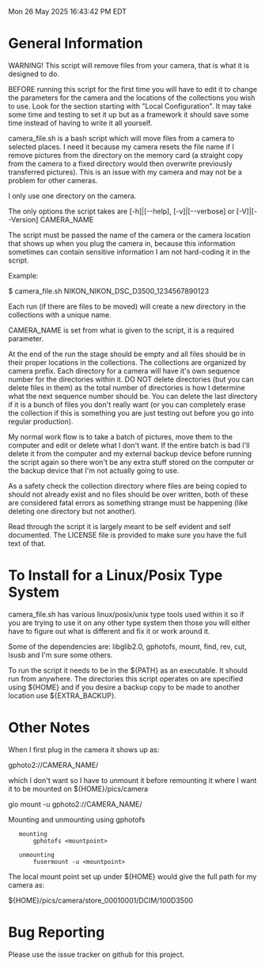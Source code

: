 Mon 26 May 2025 16:43:42 PM EDT


# General Information

  WARNING!  This script will remove files from your camera, that is what it is designed to do.

  BEFORE running this script for the first time you will have to edit it to change the parameters for the camera and the locations of the collections you wish to use.  Look for the section starting with "Local Configuration".  It may take some time and testing to set it up but as a framework it should save some time instead of having to write it all yourself.

  camera_file.sh is a bash script which will move files from a camera to selected places.  I need it because my camera resets the file name if I remove pictures from the directory on the memory card (a straight copy from the camera to a fixed directory would then overwrite previously transferred pictures).  This is an issue with my camera and may not be a problem for other cameras.

  I only use one directory on the camera.

  The only options the script takes are [-h]|[--help], [-v]|[--verbose] or [-V]|[--Version] CAMERA_NAME

  The script must be passed the name of the camera or the camera location that shows up when you plug the camera in, because this information sometimes can contain sensitive information I am not hard-coding it in the script.


Example:

$ camera_file.sh NIKON_NIKON_DSC_D3500_1234567890123


  Each run (if there are files to be moved) will create a new directory in the collections with a unique name.

  CAMERA_NAME is set from what is given to the script, it is a required parameter.

  At the end of the run the stage should be empty and all files should be in their proper locations in the collections.  The collections are organized by camera prefix.  Each directory for a camera will have it's own sequence number for the directories within it.  DO NOT delete directories (but you can delete files in them) as the total number of directories is how I determine what the next sequence number should be.  You can delete the last directory if it is a bunch of files you don't really want (or you can completely erase the collection if this is something you are just testing out before you go into regular production).

  My normal work flow is to take a batch of pictures, move them to the computer and edit or delete what I don't want.  If the entire batch is bad I'll delete it from the computer and my external backup device before running the script again so there won't be any extra stuff stored on the computer or the backup device that I'm not actually going to use.

  As a safety check the collection directory where files are being copied to should not already exist and no files should be over written, both of these are considered fatal errors as something strange must be happening (like deleting one directory but not another).

  Read through the script it is largely meant to be self evident and self documented.  The LICENSE file is provided to make sure you have the full text of that.


# To Install for a Linux/Posix Type System

  camera_file.sh has various linux/posix/unix type tools used within it so if you are trying to use it on any other type system then those you will either have to figure out what is different and fix it or work around it.

  Some of the dependencies are: libglib2.0, gphotofs, mount, find, rev, cut, lsusb and I'm sure some others.

  To run the script it needs to be in the ${PATH} as an executable.  It should run from anywhere.  The directories this script operates on are specified using ${HOME} and if you desire a backup copy to be made to another location use ${EXTRA_BACKUP}.


# Other Notes

  When I first plug in the camera it shows up as:

gphoto2://CAMERA_NAME/

which I don't want so I have to unmount it before remounting
it where I want it to be mounted on ${HOME}/pics/camera

gio mount -u gphoto2://CAMERA_NAME/

  Mounting and unmounting using gphotofs

       mounting
           gphotofs <mountpoint>

       unmounting
           fusermount -u <mountpoint>

  The local mount point set up under ${HOME} would give the 
full path for my camera as:

${HOME}/pics/camera/store_00010001/DCIM/100D3500


# Bug Reporting

  Please use the issue tracker on github for this project.


